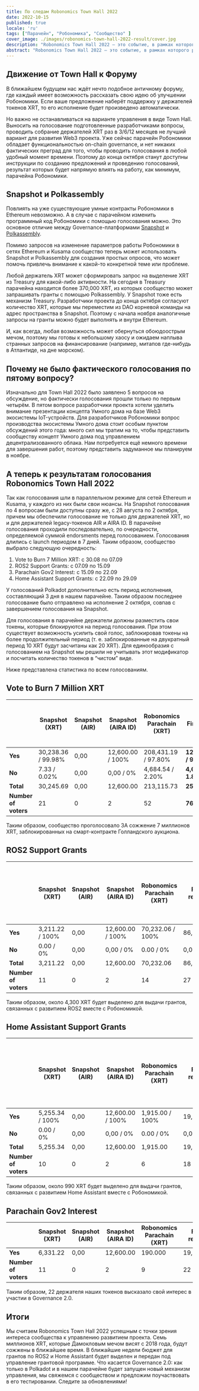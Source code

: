 ```yaml
---
title: По следам Robonomics Town Hall 2022
date: 2022-10-15
published: true
locale: 'ru'
tags: ["Парачейн", "Робономика", "Сообщество" ]
cover_image: ./images/robonomics-town-hall-2022-result/cover.jpg
description: "Robonomics Town Hall 2022 — это событие, в рамках которого разработчики проекта постарались опробовать первые инструменты для функционирования DAO держателей токенов XRT. Теперь у проекта есть возможность опрашивать держателей токенов в Ethereum, и что важнее — у нас появился инструмент управления протоколом в экосистеме Polkadot."
abstract: "Robonomics Town Hall 2022 — это событие, в рамках которого разработчики проекта постарались опробовать первые инструменты для функционирования DAO держателей токенов XRT. Теперь у проекта есть возможность опрашивать держателей токенов в Ethereum, и что важнее — у нас появился инструмент управления протоколом в экосистеме Polkadot."
---
```


## Движение от Town Hall к Форуму

В ближайшем будущем нас ждёт нечто подобное античному форуму, где каждый имеет возможность рассказать свою идею об улучшении Робономики. Если ваше предложение наберёт поддержку у держателей токенов XRT, то его исполнение будет произведено автоматически.  

Но важно не останавливаться на варианте управления в виде Town Hall. Выносить на голосование подготовленные разработчиками вопросы, проводить собрание держателей XRT раз в 3/6/12 месяцев не лучший вариант для развития Web3 проекта. Уже сейчас парачейн Робономики обладает функциональностью on-chain governance, и нет никаких фактических преград для того, чтобы проводить голосования в любой удобный момент времени. Поэтому до конца октября станут доступны инструкции по созданию предложений и проведению голосований, результат которых будет напрямую влиять на работу, как минимум, парачейна Робономики.

## Snapshot и Polkassembly

Повлиять на уже существующие умные контракты Робономики в Ethereum невозможно. А в случае с парачейном изменить программный код Робономики с помощью голосования можно. Это основное отличие между Governance-платформами [Snapshot](https://snapshot.org/#/developers.robonomics.eth) и [Polkassembly](https://robonomics.polkassembly.io/). 

Помимо запросов на изменение параметров работы Робономики в сетях Ethereum и Kusama сообщество теперь может использовать Snapshot и Polkassembly для создания простых опросов, что может помочь привлечь внимание к какой-то конкретной теме или проблеме. 

Любой держатель XRT может сформировать запрос на выделение XRT из Treasury для какой-либо активности. На сегодня в Treasury парачейна находится более 370,000 XRT, из которых сообщество может запрашивать гранты с помощью Polkassembly. У Snapshot тоже есть механизм Treasury. Разработчики проекта до конца октября согласуют количество XRT, которые мы переместим из DAO корневой команды на адрес пространства в Snapshot. Поэтому с начала ноября аналогичные запросы на гранты можно будет выполнять и внутри Ethereum.   

И, как всегда, любая возможность может обернуться обоюдоострым мечом, поэтому мы готовы к небольшому хаосу и ожидаем наплыва странных запросов на финансирование (например, митапов где-нибудь в Атлантиде, на дне морском).

## Почему не было фактического голосования по пятому вопросу?

Изначально для Town Hall 2022 было заявлено 5 вопросов на обсуждение, но фактически голосования прошли только по первым четырём. В пятом вопросе разработчики проекта хотели уделить внимание презентации концепта Умного дома на базе Web3 экосистемы IoT-устройств. Для разработчиков Робономики вопрос производства экосистемы Умного дома стоит особым пунктом обсуждений этого года: много сил мы тратим на то, чтобы представить сообществу концепт Умного дома под управлением децентрализованного облака. Нам потребуется ещё немного времени для завершения работ, поэтому представить задуманное мы планируем в ноябре.

## А теперь к результатам голосования Robonomics Town Hall 2022

Так как голосования шли в параллельном режиме для сетей Ethereum и Kusama, у каждого из них были свои нюансы. На Snapshot голосования по 4 вопросам были доступны сразу же, с 28 августа по 2 октября, причем мы обеспечили голосование не только для держателей XRT, но и для держателей legacy-токенов AIR и AIRA ID. В парачейне голосования проходили последовательно, по очередности, определяемой суммой endorsments перед голосованием. Голосования длились с launch периодом в 7 дней. Таким образом, сообщество выбрало следующую очередность:

1. Vote to Burn 7 Million XRT: с 30.08 по 07.09
2. ROS2 Support Grants: c 07.09 по 15.09
3. Parachain Gov2 Interest: с 15.09 по 22.09
4. Home Assistant Support Grants: c 22.09 по 29.09

У голосований Polkadot дополнительно есть период исполнения, составляющий 3 дня в нашем парачейне. Таким образом последнее голосование было отправлено на исполнение 2 октября, совпав с завершением голосования на Snapshot.

Для голосования в парачейне держатели должны разместить свои токены, которые блокируются на период голосования. При этом существует возможность усилить свой голос, заблокировав токены на более продолжительный период (т. е. заблокированные на двукратный период 10 XRT будут засчитаны как 20 XRT). Для единообразия с голосованием на Snapshot мы решили не учитывать этот модификатор и посчитать количество токенов в “чистом” виде. 

Ниже представлена статистика по всем голосованиям.

## Vote to Burn 7 Million XRT

<div class="big-table">

  |                        | Snapshot (XRT)     | Snapshot (AIR) | Snapshot (AIRA ID) | Robonomics Parachain (XRT) | Final results            | Turnout versus circulating supply (1,637,942 XRT) |
  |------------------------|--------------------|----------------|--------------------|----------------------------|--------------------------|---------------------------------------------------|                                             
  | **Yes**                | 30,238.36 / 99.98% | 0,00           | 12,600.00 / 100%   | 208,431.19 / 97.80%        | **1251,269.55 / 98.17%** | 15.34%                                            |
  | **No**                 | 7.33 / 0.02%       | 0,00           | 0,00 / 0%          | 4,684.54 / 2.20%           | **4,691.87 / 1.83%**     | 0.29%                                             |
  | **Total**              | 30,245.69          | 0,00           | 12,600.00          | 213,115.73                 | **255,961.42**           | 15.63%                                            |
  | **Number of voters**   | 21                 | 0              | 2                  | 52                         | **76**                   |                                                   |

</div>

Таким образом, сообщество проголосовало ЗА сожжение 7 миллионов XRT, заблокированных на смарт-контракте Голландского аукциона.


## ROS2 Support Grants

<div class="big-table">

|                        | Snapshot (XRT)     | Snapshot (AIR) | Snapshot (AIRA ID) | Robonomics Parachain (XRT) | Final results        | Budget of ROS2 Grants (1 yes/no vote XRT = ± 20 grant XRT)|
|------------------------|--------------------|----------------|--------------------|----------------------------|----------------------|-----------------------------------------------------------| 
| **Yes**                | 3,211.22 / 100%    | 0,00           | 12,600.00 / 100%   | 70,232.06 / 100%           | 86,043.28            | +4,302.16                                                 |
| **No**                 | 0.00 / 0%          | 0,00           | 0,00 / 0%          | 0.00 / 0%                  | 0,00                 | -0.00                                                     |
| **Total**              | 3,211.22           | 0,00           | 12,600.00          | 70,232.06                  | 86,043.28            | **4,302.16**                                              |
| **Number of voters**   | 11                 | 0              | 2                  | 14                         | 27                   |                                                           |

</div>

Таким образом, около 4,300 XRT будет выделено для выдачи грантов, связанных с развитием ROS2 вместе с Робономикой.


## Home Assistant Support Grants


<div class="big-table">

|                        | Snapshot (XRT)     | Snapshot (AIR) | Snapshot (AIRA ID) | Robonomics Parachain (XRT) | Final results        | Budget of Hass Grants (1 yes/no vote XRT = ± 20 grant XRT) |
|------------------------|--------------------|----------------|--------------------|----------------------------|----------------------|------------------------------------------------------------| 
| **Yes**                | 5,255.34 / 100%    | 0,00           | 12,600.00 / 100%   | 1,915.00 / 100%            | 19,770.34            | +988.52                                                    |
| **No**                 | 0.00 / 0%          | 0,00           | 0,00 / 0%          | 0.00 / 0%                  | 0,00                 | -0.00                                                      |
| **Total**              | 5,255.34           | 0,00           | 12,600.00          | 1,915.00                   | 19,770.34            | **988.52**                                                 |
| **Number of voters**   | 10                 | 0              | 2                  | 6                          | 18                   |                                                            |


</div>

Таким образом, около 990 XRT будет выделено для выдачи грантов, связанных с развитием Home Assistant вместе с Робономикой.


## Parachain Gov2 Interest

<div class="big-table">

|                     | Snapshot (XRT) | Snapshot (AIR)     | Snapshot (AIRA ID) | Robonomics Parachain (XRT) | Final results |
|---------------------|----------------|--------------------|--------------------|----------------------------|---------------|
| **Yes**             | 6,331.22       | 0,00               | 12,600.00          | 190.000                    | 19,121.22     |
| **Number of voters**| 11             | 0                  | 2                  | 9                          | 22            |

</div>

Таким образом, 22 держателя наших токенов высказало свой интерес в участии в Governance 2.0. 

## Итоги

Мы считаем Robonomics Town Hall 2022 успешным с точки зрения интереса сообщества к управлению развитием проекта. Семь миллионов XRT, которые Дамокловым мечом висят с 2018 года, будут сожжены в ближайшее время. В ближайшие недели бюджет для грантов по ROS2 и Home Assistant будет выделен и передан под управление грантовой программе. Что касается Governance 2.0: как только в Polkadot и в нашем парачейне будет запущен новый механизм управления, мы свяжемся с сообществом и предложим поучаствовать в его тестировании. Следите за обновлениями!